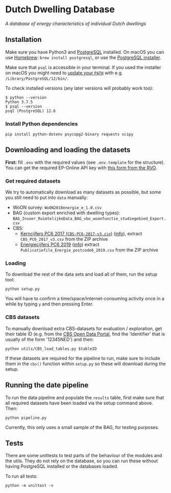 # Dutch Dwelling Database
*A database of energy characteristics of individual Dutch dwellings*


## Installation

Make sure you have Python3 and [PostgreSQL](https://www.postgresql.org/download/) installed. On macOS you can use [Homebrew](https://brew.sh/):
`brew install postgresql`, or use the [PostgreSQL installer](https://www.enterprisedb.com/downloads/postgres-postgresql-downloads).

Make sure that `psql` is accessible in your terminal. If you used the installer on macOS you might need to [update your `PATH`](https://dba.stackexchange.com/a/3008) with e.g. `/Library/PostgreSQL/12/bin/`.


To check installed versions (any later versions will probably work too):

```
$ python --version
Python 3.7.5
$ psql --version
psql (PostgreSQL) 12.6
```

### Install Python dependencies

```
pip install python-dotenv psycopg2-binary requests scipy
```

## Downloading and loading the datasets

**First:** fill `.env` with the required values (see `.env.template` for the structure). You can get the required EP-Online API key with [this form from the RVO](https://epbdwebservices.rvo.nl/).

### Get required datasets

We try to automatically download as many datasets as possible, but some you still need to put into `data` manually:

- WoON survey: `WoON2018energie_e_1.0.csv`
- BAG (custom export enriched with dwelling types): `BAG_Invoer_RuimtelijkeData_BAG_vbo_woonfunctie_studiegebied_Export.csv`
- CBS:
	- [Kerncijfers PC6 2017 (`CBS-PC6-2017-v3.zip`)](https://download.cbs.nl/postcode/CBS-PC6-2017-v3.zip) ([info](https://www.cbs.nl/nl-nl/dossier/nederland-regionaal/geografische-data/gegevens-per-postcode)), extract `CBS_PC6_2017_v3.csv` from the ZIP archive
	- [Energiecijfers PC6 2019](https://www.cbs.nl/-/media/_excel/2020/33/energiecijfers_postcode6.zip) ([info](https://www.cbs.nl/nl-nl/maatwerk/2020/33/energielevering-aan-woningen-en-bedrijven-naar-postcode)) extract `Publicatiefile_Energie_postcode6_2019.csv` from the ZIP archive

### Loading
To download the rest of the data sets and load all of them, run the setup tool:

```
python setup.py
```

You will have to confirm a time/space/internet-consuming activity once in a while by typing `y` and then pressing Enter.

### CBS datasets

To manually download extra CBS-datasets for evaluation / exploration, get their table ID (e.g. from the [CBS Open Data Portal](https://opendata.cbs.nl/portal.html), find the 'Identifier' that is usually of the form '12345NED') and then:

```
python utils/CBS_load_tables.py $tableID
```

If these datasets are required for the pipeline to run, make sure to include them in the `cbs()` function within `setup.py` so these will download during the setup.

## Running the date pipeline

To run the data pipeline and populate the `results` table, first make sure that all required datasets have been loaded via the setup command above. Then:

```
python pipeline.py
```

Currently, this only uses a small sample of the BAG, for testing purposes.

## Tests

There are some unittests to test parts of the behaviour of the modules and the utils. They do not rely on the database, so you can run these without having PostgreSQL installed or the databases loaded.

To run all tests:

```
python -m unittest -v
```
